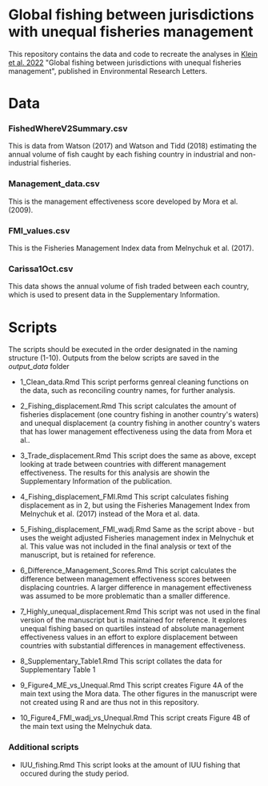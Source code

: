 # Global fishing between jurisdictions with unequal fisheries management

This repository contains the data and code to recreate the analyses in [Klein et al. 2022](https://iopscience.iop.org/article/10.1088/1748-9326/ac97ab) "Global fishing between jurisdictions with unequal fisheries management", published in Environmental Research Letters.


# Data

### FishedWhereV2Summary.csv

This is data from Watson (2017) and Watson and Tidd (2018) estimating the annual volume of fish caught by each fishing country in industrial and non-industrial fisheries.

### Management_data.csv

This is the management effectiveness score developed by Mora et al. (2009).

### FMI_values.csv

This is the Fisheries Management Index data from Melnychuk et al. (2017).

### Carissa1Oct.csv

This data shows the annual volume of fish traded between each country, which is used to present data in the Supplementary Information.


# Scripts

The scripts should be executed in the order designated in the naming structure (1-10). Outputs from the below scripts are saved in the *output_data* folder

- 1_Clean_data.Rmd
This script performs genreal cleaning functions on the data, such as reconciling country names, for further analysis.

- 2_Fishing_displacement.Rmd
This script calculates the amount of fisheries displacement (one country fishing in another country's waters) and unequal displacement (a country fishing in another country's waters that has lower management effectiveness using the data from Mora et al..

- 3_Trade_displacement.Rmd
This script does the same as above, except looking at trade between countries with different management effectiveness. The results for this analysis are showin the Supplementary Information of the publication.

- 4_Fishing_displacement_FMI.Rmd
This script calculates fishing displacement as in 2, but using the Fisheries Management Index from Melnychuk et al. (2017) instead of the Mora et al. data.

- 5_Fishing_displacement_FMI_wadj.Rmd
Same as the script above - but uses the weight adjusted Fisheries management index in Melnychuk et al. This value was not included in the final analysis or text of the manuscript, but is retained for reference.

- 6_Difference_Management_Scores.Rmd
This script calculates the difference between management effectiveness scores between displacing countries. A larger difference in management effectiveness was assumed to be more problematic than a smaller difference.

- 7_Highly_unequal_displacement.Rmd
This script was not used in the final version of the manuscript but is maintained for reference. It explores unequal fishing based on quartiles instead of absolute management effectiveness values in an effort to explore displacement between countries with substantial differences in management effectiveness.

- 8_Supplementary_Table1.Rmd
This script collates the data for Supplementary Table 1

- 9_Figure4_ME_vs_Unequal.Rmd
This script creates Figure 4A of the main text using the Mora data. The other figures in the manuscript were not created using R and are thus not in this repository.

- 10_Figure4_FMI_wadj_vs_Unequal.Rmd
This script creats Figure 4B of the main text using the Melnychuk data.

### Additional scripts

- IUU_fishing.Rmd
This script looks at the amount of IUU fishing that occured during the study period.

